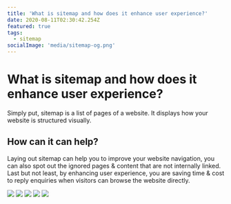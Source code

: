 ```yaml
---
title: 'What is sitemap and how does it enhance user experience?'
date: 2020-08-11T02:30:42.254Z
featured: true
tags:
  - sitemap
socialImage: 'media/sitemap-og.png'
---
```


# What is sitemap and how does it enhance user experience?

Simply put, sitemap is a list of pages of a website. It displays how your website is structured visually.

## How can it can help?

Laying out sitemap can help you to improve your website navigation, you can also spot out the ignored pages & content that are not internally linked. Last but not least, by enhancing user experience, you are saving time & cost to reply enquiries when visitors can browse the website directly.

![](/media/20200819-Sitemap-02.png)
![](/media/20200819-Sitemap-03.png)
![](/media/20200819-Sitemap-04.png)
![](/media/20200819-Sitemap-05.png)
![](/media/20200819-Sitemap-06.png)
